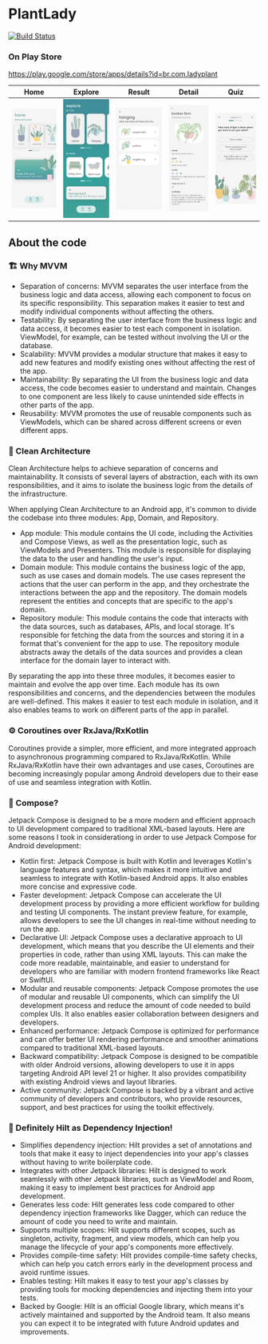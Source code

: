 # PlantLady
[![Build Status](https://app.bitrise.io/app/b09a046f722fede3/status.svg?token=qaqibsa6gOJ1oiG7kBxlWg&branch=compose_flow_coroutines_hilt)](https://app.bitrise.io/app/b09a046f722fede3)


### On Play Store
https://play.google.com/store/apps/details?id=br.com.ladyplant


|                    Home                    |                     Explore                      |                         Result                         |                        Detail                         |                    Quiz                     |
|:------------------------------------------:|:------------------------------------------------:|:------------------------------------------------------:|:-----------------------------------------------------:|:-------------------------------------------:|
| ![Home Screenshot](readme-images/home.png) | ![Explore Screenshot](readme-images/explore.png) | ![Result Screenshot](readme-images/explore-cactus.png) | ![Details Screenshot](readme-images/plant-detail.png) | ![Quiz Screenshot](readme-images/quiz7.png) |

## About the code

### 🏗️ Why MVVM
- Separation of concerns: MVVM separates the user interface from the business logic and data access, allowing each component to focus on its specific responsibility. This separation makes it easier to test and modify individual components without affecting the others.
- Testability: By separating the user interface from the business logic and data access, it becomes easier to test each component in isolation. ViewModel, for example, can be tested without involving the UI or the database.
- Scalability: MVVM provides a modular structure that makes it easy to add new features and modify existing ones without affecting the rest of the app.
- Maintainability: By separating the UI from the business logic and data access, the code becomes easier to understand and maintain. Changes to one component are less likely to cause unintended side effects in other parts of the app.
- Reusability: MVVM promotes the use of reusable components such as ViewModels, which can be shared across different screens or even different apps.

### 🧼 Clean Architecture

Clean Architecture helps to achieve separation of concerns and maintainability. It consists of several layers of abstraction, each with its own responsibilities, and it aims to isolate the business logic from the details of the infrastructure.

When applying Clean Architecture to an Android app, it's common to divide the codebase into three modules: App, Domain, and Repository.

- App module: This module contains the UI code, including the Activities and Compose Views, as well as the presentation logic, such as ViewModels and Presenters. This module is responsible for displaying the data to the user and handling the user's input.
- Domain module: This module contains the business logic of the app, such as use cases and domain models. The use cases represent the actions that the user can perform in the app, and they orchestrate the interactions between the app and the repository. The domain models represent the entities and concepts that are specific to the app's domain.
- Repository module: This module contains the code that interacts with the data sources, such as databases, APIs, and local storage. It's responsible for fetching the data from the sources and storing it in a format that's convenient for the app to use. The repository module abstracts away the details of the data sources and provides a clean interface for the domain layer to interact with.
 
By separating the app into these three modules, it becomes easier to maintain and evolve the app over time. Each module has its own responsibilities and concerns, and the dependencies between the modules are well-defined. This makes it easier to test each module in isolation, and it also enables teams to work on different parts of the app in parallel.


### ⚙️ Coroutines over RxJava/RxKotlin
Coroutines provide a simpler, more efficient, and more integrated approach to asynchronous programming compared to RxJava/RxKotlin. While RxJava/RxKotlin have their own advantages and use cases, Coroutines are becoming increasingly popular among Android developers due to their ease of use and seamless integration with Kotlin.

### 📲 Compose?
Jetpack Compose is designed to be a more modern and efficient approach to UI development compared to traditional XML-based layouts. Here are some reasons I took in considerationg in order to use Jetpack Compose for Android development:

- Kotlin first: Jetpack Compose is built with Kotlin and leverages Kotlin's language features and syntax, which makes it more intuitive and seamless to integrate with Kotlin-based Android apps. It also enables more concise and expressive code.
- Faster development: Jetpack Compose can accelerate the UI development process by providing a more efficient workflow for building and testing UI components. The instant preview feature, for example, allows developers to see the UI changes in real-time without needing to run the app.
- Declarative UI: Jetpack Compose uses a declarative approach to UI development, which means that you describe the UI elements and their properties in code, rather than using XML layouts. This can make the code more readable, maintainable, and easier to understand for developers who are familiar with modern frontend frameworks like React or SwiftUI.
- Modular and reusable components: Jetpack Compose promotes the use of modular and reusable UI components, which can simplify the UI development process and reduce the amount of code needed to build complex UIs. It also enables easier collaboration between designers and developers.
- Enhanced performance: Jetpack Compose is optimized for performance and can offer better UI rendering performance and smoother animations compared to traditional XML-based layouts.
- Backward compatibility: Jetpack Compose is designed to be compatible with older Android versions, allowing developers to use it in apps targeting Android API level 21 or higher. It also provides compatibility with existing Android views and layout libraries.
- Active community: Jetpack Compose is backed by a vibrant and active community of developers and contributors, who provide resources, support, and best practices for using the toolkit effectively.

### 💉 Definitely Hilt as Dependency Injection!

- Simplifies dependency injection: Hilt provides a set of annotations and tools that make it easy to inject dependencies into your app's classes without having to write boilerplate code.
- Integrates with other Jetpack libraries: Hilt is designed to work seamlessly with other Jetpack libraries, such as ViewModel and Room, making it easy to implement best practices for Android app development.
- Generates less code: Hilt generates less code compared to other dependency injection frameworks like Dagger, which can reduce the amount of code you need to write and maintain.
- Supports multiple scopes: Hilt supports different scopes, such as singleton, activity, fragment, and view models, which can help you manage the lifecycle of your app's components more effectively.
- Provides compile-time safety: Hilt provides compile-time safety checks, which can help you catch errors early in the development process and avoid runtime issues.
- Enables testing: Hilt makes it easy to test your app's classes by providing tools for mocking dependencies and injecting them into your tests.
- Backed by Google: Hilt is an official Google library, which means it's actively maintained and supported by the Android team. It also means you can expect it to be integrated with future Android updates and improvements.
